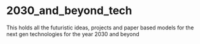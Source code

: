 # 2030_and_beyond_tech
This holds all the futuristic ideas, projects and paper based models for the next gen technologies for the year 2030 and beyond
